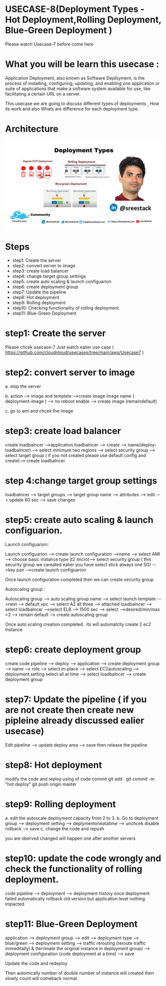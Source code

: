 #   USECASE-8(Deployment Types - Hot Deployment,Rolling Deployment, Blue-Green Deployment )
 
 Please watch Usecase-7  before come here
 
# What you will be learn this usecase :

Application Deployment, also known as Software Deployment, is the process of installing, configuring, updating, and enabling one application or suite of applications that make a software system available for use, like facilitating a certain URL on a server.

This usecase we are going to discuss different types of deployments , How its work and also Whats are difference for each deployment type.

# Architecture
![Watch the image](/aws/Usecase8/Deployment.png)

# Steps

 -  step1: Create the server
 -  step2: convert server to image
 -  step3: create load balancer
 -  step4: change target group settings
 -  step5: create auto scaling &  launch configuarion
 -  step6: create deployment group
 -  step7: Update the pipeline
 -  step8: Hot deployment 
 -  step9: Rolling deployment
 -  step10: Checking functionality of  rolling deployment.
 -  step11: Blue-Green Deployment 


# step1: Create the server

  Please chcek usecase-7 
 Just watch ealier use case ( https://github.com/cloudnloud/usecases/tree/main/aws/Usecase7 )
  
 

#  step2: convert server to image

  a. stop the server
  
  b. action --> image and template -->create image 
	 image name ( deployment-image ) --> no reboot enable --> create image (remaindefault)
	
  c. go to ami and chcek the image 

# step3: create load balancer

create loadbalncer -->application loadbalncer --> create --> name(deploy-loadbalncer) --> select minimum two regions --> select security group --> select target group ( if you not created please use default config and create)--> create loadbalncer

      
# step 4:change target group settings

loadbalncer --> target groups --> target group name --> attributes --> edit -->
	update 60 sec --> save changes

# step5: create auto scaling &  launch configuarion.

Launch configuarion:
	
Launch configuarion --> create launch configuration -->name --> select AMI --> choose basic instance type (t2 micro)--> select security group ( this security group we careated ealier you have select stick always one SG) 
		-->key pair -->create launch configuarion
		
Once launch configuration completed then we can create security group
	
Autoscaling group :
		
  Autoscaling group --> auto scaling group name --> select launch template -->next --> default vpc --> select AZ all three --> attached loadbalncer --> select loadbalncer -->select ELB --> 1500 sec --> select -->desired/min/max =2 --> remain default --> create autoscaling group 
		
Once auto scaling creation completed . its will automatclly create 2 ec2 instance

# step6: create deployment group

create code pipeline --> deploy --> application --> create deployment group -->  name --> role --> select in-place --> select EC2autoscaling -->  deployment setting select all at time --> select loadbalncer --> create deployment group

# step7: Update the pipeline ( if you are not create then create new pipleine already discussed ealier usecase)
  
  Edit pipeline --> update deploy area --> save
	then release the pipeline 
 # step8: Hot deployment
  
  modify the code and reploy using of code commit 
	git add .
	git commit -m "hot deploy"
	git push origin master
# step9: Rolling deployment
  
  a. edit the autoscale deployment capacity from 2 to 3.
	b. Go to deployment group --> deployment setting --> deplymentoneatatime -->  unchcek disable rollback --> save 
	c. change the code and repush 
	
you are oberved changed will happen one after another servers
# step10: update the code wrongly and check the functionality of rolling deployment.
  
  code pipeline --> deployment --> deployment history 
	once deployment failed automatically rollback old version but application level nothing impacted
  
# step11: Blue-Green Deployment 
  
  application --> deployment group --> edit --> deployment type --> blue/green --> deployment setting --> traffic rerouting (reroute traffic immeditally) & (terrimate the original instance in deployment group) --> deployment configuration (code deployment at a time) --> save

Update the code and redeploy 
	
Then automically number of double number of instance will created then slowly count will comeback normal.
